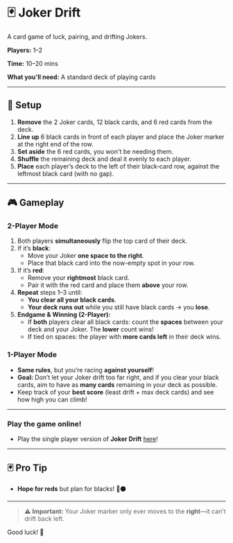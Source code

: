 # 🃏 Joker Drift  
A card game of luck, pairing, and drifting Jokers.

**Players:** 1–2

**Time:** 10–20 mins

**What you'll need:** A standard deck of playing cards  

---

## 🚀 Setup
1. **Remove** the 2 Joker cards, 12 black cards, and 6 red cards from the deck.  
2. **Line up** 6 black cards in front of each player and place the Joker marker at the right end of the row.  
3. **Set aside** the 6 red cards, you won't be needing them.
4. **Shuffle** the remaining deck and deal it evenly to each player.  
5. **Place** each player’s deck to the left of their black‐card row, against the leftmost black card (with no gap).

---

## 🎮 Gameplay

### 2-Player Mode
1. Both players **simultaneously** flip the top card of their deck.  
2. If it’s **black**:
   - Move your Joker **one space to the right**.  
   - Place that black card into the now-empty spot in your row.  
3. If it’s **red**:
   - Remove your **rightmost** black card.  
   - Pair it with the red card and place them **above** your row.  
4. **Repeat** steps 1–3 until:
   - **You clear all your black cards**.  
   - **Your deck runs out** while you still have black cards → you **lose**.  
5. **Endgame & Winning (2-Player):**  
   - If **both** players clear all black cards: count the **spaces** between your deck and your Joker. The **lower** count wins!
   - If tied on spaces: the player with **more cards left** in their deck wins.

### 1-Player Mode
- **Same rules**, but you’re racing **against yourself**!  
- **Goal:** Don’t let your Joker drift too far right, and if you clear your black cards, aim to have as **many cards** remaining in your deck as possible.  
- Keep track of your **best score** (least drift + max deck cards) and see how high you can climb!

---

### Play the game online!
- Play the single player version of **Joker Drift** [here](https://supergamer474.github.io/Joker-Drift/)!

---
## 🃏 Pro Tip
- **Hope for reds** but plan for blacks! 🔴⚫  

---
> **⚠️ Important:** Your Joker marker only ever moves to the **right**—it can’t drift back left.

Good luck! 🎉  
